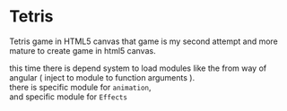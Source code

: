 Tetris
======

Tetris game in HTML5 canvas 
that game is my second attempt and more mature  to create game in html5 canvas.

this time there is depend system to load modules like the from way of angular ( inject to module to function arguments  ).  
there is specific module for `animation`,  
and specific module for `Effects`
